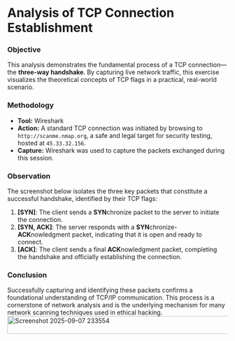 # Analysis of TCP Connection Establishment

### Objective
This analysis demonstrates the fundamental process of a TCP connection—the **three-way handshake**. By capturing live network traffic, this exercise visualizes the theoretical concepts of TCP flags in a practical, real-world scenario.

### Methodology
* **Tool:** Wireshark
* **Action:** A standard TCP connection was initiated by browsing to `http://scanme.nmap.org`, a safe and legal target for security testing, hosted at `45.33.32.156`.
* **Capture:** Wireshark was used to capture the packets exchanged during this session.

### Observation
The screenshot below isolates the three key packets that constitute a successful handshake, identified by their TCP flags:

1.  **[SYN]**: The client sends a **SYN**chronize packet to the server to initiate the connection.
2.  **[SYN, ACK]**: The server responds with a **SYN**chronize-**ACK**nowledgment packet, indicating that it is open and ready to connect.
3.  **[ACK]**: The client sends a final **ACK**nowledgment packet, completing the handshake and officially establishing the connection.

### Conclusion
Successfully capturing and identifying these packets confirms a foundational understanding of TCP/IP communication. This process is a cornerstone of network analysis and is the underlying mechanism for many network scanning techniques used in ethical hacking.<img width="1062" height="41" alt="Screenshot 2025-09-07 233554" src="https://github.com/user-attachments/assets/1ed1e9d6-c5c3-49c7-b171-a4b2922696fa" />
